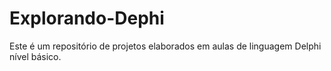 # Explorando-Dephi
Este é um repositório de projetos elaborados em aulas de linguagem Delphi nível básico. 
